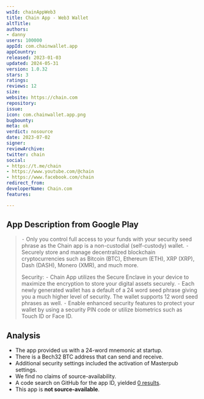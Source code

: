 ```yaml
---
wsId: chainAppWeb3
title: Chain App - Web3 Wallet
altTitle: 
authors:
- danny
users: 100000
appId: com.chainwallet.app
appCountry: 
released: 2023-01-03
updated: 2024-05-31
version: 1.0.32
stars: 3
ratings: 
reviews: 12
size: 
website: https://chain.com
repository: 
issue: 
icon: com.chainwallet.app.png
bugbounty: 
meta: ok
verdict: nosource
date: 2023-07-02
signer: 
reviewArchive: 
twitter: chain
social:
- https://t.me/chain
- https://www.youtube.com/@chain
- https://www.facebook.com/chain
redirect_from: 
developerName: Chain.com
features: 

---
```


## App Description from Google Play

> ⁃ Only you control full access to your funds with your security seed phrase as the Chain app is a non-custodial (self-custody) wallet.
⁃ Securely store and manage decentralized blockchain cryptocurrencies such as Bitcoin (BTC), Ethereum (ETH), XRP (XRP), Dash (DASH), Monero (XMR), and much more.
>
> Security:
⁃ Chain App utilizes the Secure Enclave in your device to maximize the encryption to store your digital assets securely.
⁃ Each newly generated wallet has a default of a 24 word seed phrase giving you a much higher level of security. The wallet supports 12 word seed phrases as well.
⁃ Enable enhanced security features to protect your wallet by using a security PIN code or utilize biometrics such as Touch ID or Face ID.

## Analysis

- The app provided us with a 24-word mnemonic at startup.
- There is a Bech32 BTC address that can send and receive.
- Additional security settings included the activation of Masterpub settings.
- We find no claims of source-availability.
- A code search on GitHub for the app ID, yielded [0 results](https://github.com/search?q=com.chainwallet.app&type=code).
- This app is **not source-available**.
